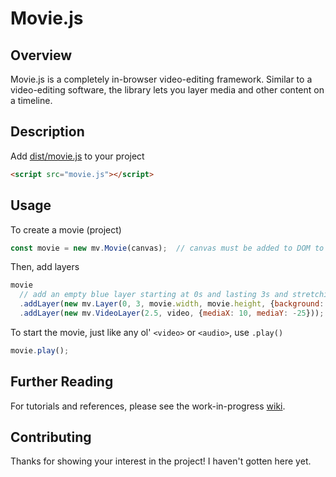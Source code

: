 # Movie.js
## Overview
Movie.js is a completely in-browser video-editing framework. Similar to a video-editing software, the library lets you layer media and other content on a timeline.

## Description
Add [dist/movie.js](dist/movie.js) to your project
```html
<script src="movie.js"></script>
```

## Usage
To create a movie (project)
```js
const movie = new mv.Movie(canvas);  // canvas must be added to DOM to see movie
```

Then, add layers
```js
movie
  // add an empty blue layer starting at 0s and lasting 3s and stretching to fill the screen
  .addLayer(new mv.Layer(0, 3, movie.width, movie.height, {background: 'blue'}))
  .addLayer(new mv.VideoLayer(2.5, video, {mediaX: 10, mediaY: -25}));
```

To start the movie, just like any ol' `<video>` or `<audio>`, use `.play()`
```js
movie.play();
```

## Further Reading
For tutorials and references, please see the work-in-progress [wiki](https://github.com/clabe45/movie.js/wiki).

## Contributing
Thanks for showing your interest in the project! I haven't gotten here yet.
